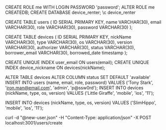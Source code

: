 CREATE ROLE me WITH LOGIN PASSWORD 'password';
ALTER ROLE me CREATEDB;
CREATE DATABASE device_renter;
\c device_renter

CREATE TABLE users (
  ID SERIAL PRIMARY KEY,
  name VARCHAR(30),
  email VARCHAR(30),
  role VARCHAR(30),
  password VARCHAR(30)
);

CREATE TABLE devices (
  ID SERIAL PRIMARY KEY,
  nickName VARCHAR(30),
  type VARCHAR(30),
  os VARCHAR(30),
  version VARCHAR(30),
  authorizer VARCHAR(30),
  status VARCHAR(30),
  borrower_email VARCHAR(30),
  borrowed_date timestamp
);

CREATE UNIQUE INDEX user_email ON users(email);
CREATE UNIQUE INDEX device_nickname ON devices(nickName);

ALTER TABLE devices ALTER COLUMN status SET DEFAULT 'available'
INSERT INTO users (name, email, role, password)
  VALUES ('Tony Stark', 'iron.man@email.com', 'admin', 'p@ssw0rd');
INSERT INTO devices (nickName, type, os, version)
  VALUES ('Little Giraffe', 'mobile', 'ios', '11');

INSERT INTO devices (nickName, type, os, version)
  VALUES ('SlimHippo', 'mobile', 'ios', '11');

curl -d "@new-user.json" -H "Content-Type: application/json" -X POST localhost:3001/users/create
